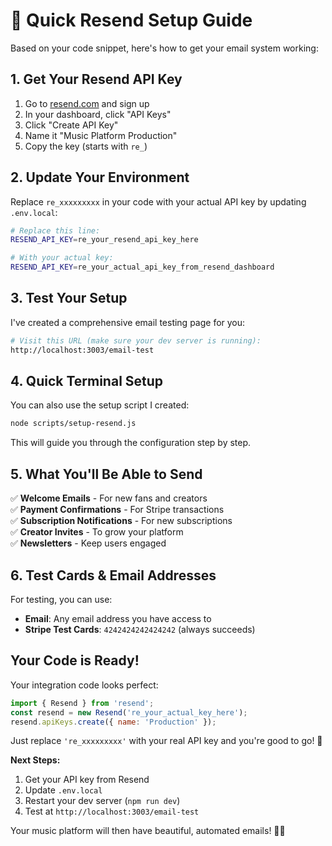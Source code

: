 # 🚀 Quick Resend Setup Guide

Based on your code snippet, here's how to get your email system working:

## 1. Get Your Resend API Key

1. Go to [resend.com](https://resend.com) and sign up
2. In your dashboard, click "API Keys"
3. Click "Create API Key"
4. Name it "Music Platform Production"
5. Copy the key (starts with `re_`)

## 2. Update Your Environment

Replace `re_xxxxxxxxx` in your code with your actual API key by updating `.env.local`:

```bash
# Replace this line:
RESEND_API_KEY=re_your_resend_api_key_here

# With your actual key:
RESEND_API_KEY=re_your_actual_api_key_from_resend_dashboard
```

## 3. Test Your Setup

I've created a comprehensive email testing page for you:

```bash
# Visit this URL (make sure your dev server is running):
http://localhost:3003/email-test
```

## 4. Quick Terminal Setup

You can also use the setup script I created:

```bash
node scripts/setup-resend.js
```

This will guide you through the configuration step by step.

## 5. What You'll Be Able to Send

✅ **Welcome Emails** - For new fans and creators  
✅ **Payment Confirmations** - For Stripe transactions  
✅ **Subscription Notifications** - For new subscriptions  
✅ **Creator Invites** - To grow your platform  
✅ **Newsletters** - Keep users engaged  

## 6. Test Cards & Email Addresses

For testing, you can use:
- **Email**: Any email address you have access to
- **Stripe Test Cards**: `4242424242424242` (always succeeds)

## Your Code is Ready!

Your integration code looks perfect:

```javascript
import { Resend } from 'resend';
const resend = new Resend('re_your_actual_key_here');
resend.apiKeys.create({ name: 'Production' });
```

Just replace `'re_xxxxxxxxx'` with your real API key and you're good to go! 🎉

**Next Steps:**
1. Get your API key from Resend
2. Update `.env.local` 
3. Restart your dev server (`npm run dev`)
4. Test at `http://localhost:3003/email-test`

Your music platform will then have beautiful, automated emails! 📧🎵
